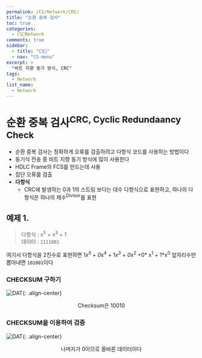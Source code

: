 ```yaml
---
permalink: /CS/Network/CRC/
title: "순환 중복 검사"
toc: true
categories:
  - CS🐰Network
comments: true
sidebar:
  - title: "CS🐰"
  - nav: "CS-menu"
excerpt: >
  "비트 지향 동기 방식, CRC"
tags:
  - Network
list_name:
  - Network
---
```


# 순환 중복 검사<sup>CRC, Cyclic Redundaancy Check</sup>
- 순환 중복 검사는 정확하게 오류를 검출하려고 다항식 코드를 사용하는 방법이다
- 동기식 전송 중 비트 지향 동기 방식에 많이 사용한다
- HDLC Frame의 FCS를 만드는데 사용
- 집단 오류를 검출
- **다항식**
  - CRC에 발생하는 0과 1의 스트링 보다는 대수 다항식으로 표현하고, 하나의 다항식은 하나의 제수<sup>Divisor</sup>를 표현

## 예제 1.
> 다항식 : x<sup>5</sup> + x<sup>3</sup> + 1  
> 데이터 : `1111001`  

여기서 다항식을 2진수로 표현하면 1*x<sup>5</sup> + 0*x<sup>4</sup> + 1*x<sup>3</sup> + 0*x<sup>2</sup> +0* x<sup>1</sup> + 1*x<sup>0</sup> 
앞자리수만 뽑아내면 `101001`이다

### CHECKSUM 구하기
![DAT]({{site.baseurl}}/assets/images/CS/Checksum.jpg){: .align-center}
<figcaption align="center">Checksum은 10010</figcaption>


### CHECKSUM을 이용하여 검증
![DAT]({{site.baseurl}}/assets/images/CS/Checksum2.jpg){: .align-center}
<figcaption align="center">나머지가 0이므로 올바른 데이터이다</figcaption>

